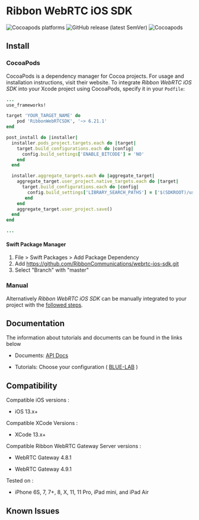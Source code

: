 # Ribbon WebRTC iOS SDK

<p>
    <img alt="Cocoapods platforms" src="https://img.shields.io/cocoapods/p/KandyLinkMobileSDK">
    <img alt="GitHub release (latest SemVer)" src="https://img.shields.io/github/v/release/RibbonCommunications/webrtc-ios-sdk">
    <img alt="Cocoapods" src="https://img.shields.io/cocoapods/v/KandyLinkMobileSDK">
</p>

## Install

### CocoaPods

CocoaPods is a dependency manager for Cocoa projects. For usage and installation instructions, visit their website. To integrate *Ribbon WebRTC iOS SDK* into your Xcode project using CocoaPods, specify it in your `Podfile`:

```ruby
...
use_frameworks!

target 'YOUR_TARGET_NAME' do
    pod 'RibbonWebRTCSDK', '~> 6.21.1'
end

post_install do |installer|
  installer.pods_project.targets.each do |target|
    target.build_configurations.each do |config|
      config.build_settings['ENABLE_BITCODE'] = 'NO'
    end
  end

  installer.aggregate_targets.each do |aggregate_target|
    aggregate_target.user_project.native_targets.each do |target|
      target.build_configurations.each do |config|
        config.build_settings['LIBRARY_SEARCH_PATHS'] = ['$(SDKROOT)/usr/lib/swift', '$(TOOLCHAIN_DIR)/usr/lib/swift/$(PLATFORM_NAME)', '$(inherited)']
       end
    end
    aggregate_target.user_project.save()
  end
end

...
```
#### Swift Package Manager
1. File > Swift Packages > Add Package Dependency
2. Add https://github.com/RibbonCommunications/webrtc-ios-sdk.git
3. Select "Branch" with "master"

### Manual

Alternatively *Ribbon WebRTC iOS SDK* can be manually integrated to your project with the [followed steps](https://ribboncommunications.github.io/webrtc-ios-sdk/tutorials/#/?id=manual-installation-after-v5170).  

## Documentation

The information about tutorials and documents can be found in the links below

* Documents: [API Docs](https://ribboncommunications.github.io/webrtc-ios-sdk/docs)

* Tutorials: Choose your configuration ( [BLUE-LAB](https://ribboncommunications.github.io/webrtc-ios-sdk/tutorials/?SUBSCRIPTIONFQDN=blue.rbbn.com&WEBSOCKETFQDN=blue.rbbn.com&ICESERVER1=turn-blue.rbbn.com) )

## Compatibility

Compatible iOS versions :

* iOS 13.x+

Compatible XCode Versions :

* XCode 13.x+

Compatible Ribbon WebRTC Gateway Server versions :

* WebRTC Gateway 4.8.1

* WebRTC Gateway 4.9.1

Tested on :

* iPhone 6S, 7, 7+, 8, X, 11, 11 Pro, iPad mini, and iPad Air

## Known Issues


